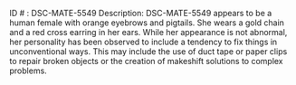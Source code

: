 ID # : DSC-MATE-5549
Description: DSC-MATE-5549 appears to be a human female with orange eyebrows and pigtails. She wears a gold chain and a red cross earring in her ears. While her appearance is not abnormal, her personality has been observed to include a tendency to fix things in unconventional ways. This may include the use of duct tape or paper clips to repair broken objects or the creation of makeshift solutions to complex problems.